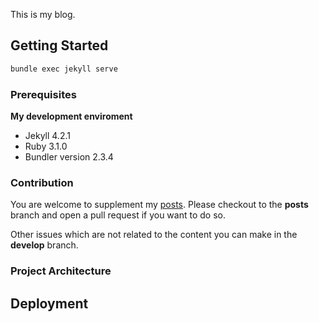 This is my blog.

## Getting Started

```bash
bundle exec jekyll serve
```

### Prerequisites
**My development enviroment**

- Jekyll 4.2.1
- Ruby 3.1.0
- Bundler version 2.3.4

### Contribution

You are welcome to supplement my [posts](./_posts). 
Please checkout to the __posts__ branch and open a pull request if you want to do so.

Other issues which are not related to the content you can make in the __develop__ branch.

<!-- TODO more detailed -->

### Project Architecture

<!-- TODO -->

## Deployment

<!-- TODO -->